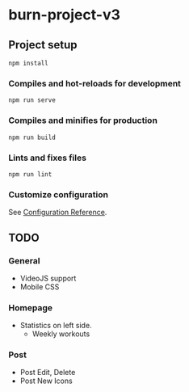 # burn-project-v3

## Project setup
```
npm install
```

### Compiles and hot-reloads for development
```
npm run serve
```

### Compiles and minifies for production
```
npm run build
```

### Lints and fixes files
```
npm run lint
```

### Customize configuration
See [Configuration Reference](https://cli.vuejs.org/config/).

## TODO

### General
* VideoJS support
* Mobile CSS

### Homepage
* Statistics on left side.
    * Weekly workouts


### Post
* Post Edit, Delete
* Post New Icons
